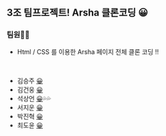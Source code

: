 ## **3조 팀프로젝트! Arsha 클론코딩** 😀



### 팀원🙋‍♀️

- Html / CSS 를 이용한 Arsha 페이지 전체 클론 코딩 !!

<br>

- 김승주 [😀](https://github.com/SeungJooKim)
- 김건웅 [😀]()
- 석상언 [😀]()💦💦
- 서지운 [😀]()
- 박진혁 [😀]()
- 최도윤 [😀]()
